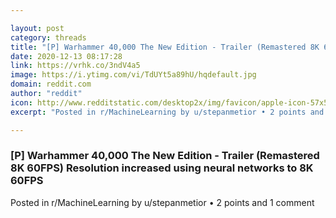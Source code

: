 ```yaml
---

layout: post
category: threads
title: "[P] Warhammer 40,000 The New Edition - Trailer (Remastered 8K 60FPS) Resolution increased using neural networks to 8K 60FPS"
date: 2020-12-13 08:17:28
link: https://vrhk.co/3ndV4a5
image: https://i.ytimg.com/vi/TdUYt5a89hU/hqdefault.jpg
domain: reddit.com
author: "reddit"
icon: http://www.redditstatic.com/desktop2x/img/favicon/apple-icon-57x57.png
excerpt: "Posted in r/MachineLearning by u/stepanmetior • 2 points and 1 comment"

---
```


### [P] Warhammer 40,000 The New Edition - Trailer (Remastered 8K 60FPS) Resolution increased using neural networks to 8K 60FPS

Posted in r/MachineLearning by u/stepanmetior • 2 points and 1 comment